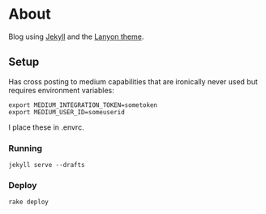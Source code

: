 # About

Blog using [Jekyll](http://jekyllrb.com) and the [Lanyon theme](https://github.com/poole/lanyon).

## Setup

Has cross posting to medium capabilities that are ironically never used but requires environment variables:

```
export MEDIUM_INTEGRATION_TOKEN=sometoken
export MEDIUM_USER_ID=someuserid
```

I place these in .envrc.


### Running

```
jekyll serve --drafts
```


### Deploy

```
rake deploy
```
